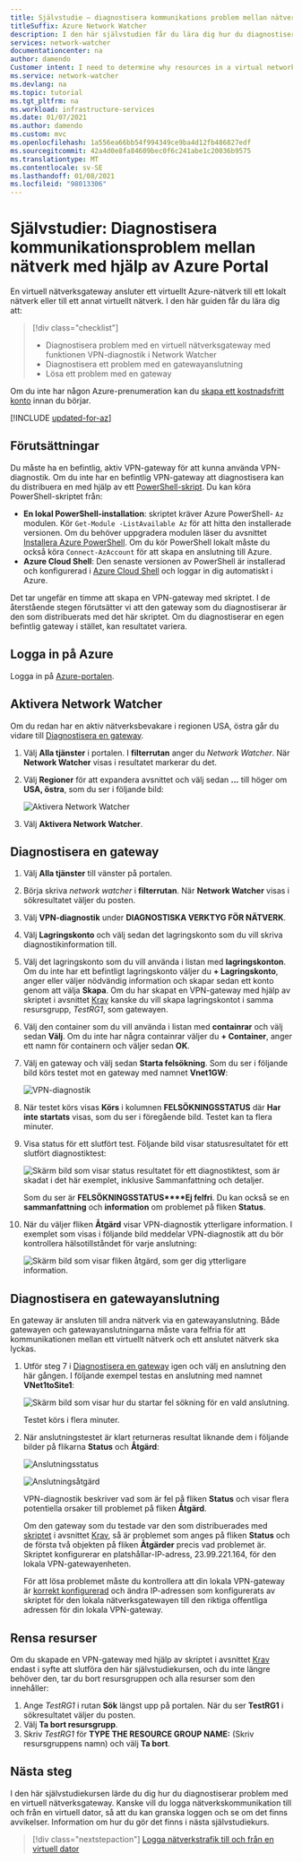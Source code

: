 ```yaml
---
title: Självstudie – diagnostisera kommunikations problem mellan nätverk med hjälp av Azure Portal
titleSuffix: Azure Network Watcher
description: I den här självstudien får du lära dig hur du diagnostiserar ett kommunikations problem mellan ett virtuellt Azure-nätverk som är anslutet till ett lokalt eller annat virtuellt nätverk, via en virtuell Azure-nätverksgateway med hjälp av Network Watcher funktion för VPN-diagnostik.
services: network-watcher
documentationcenter: na
author: damendo
Customer intent: I need to determine why resources in a virtual network can't communicate with resources in a different network.
ms.service: network-watcher
ms.devlang: na
ms.topic: tutorial
ms.tgt_pltfrm: na
ms.workload: infrastructure-services
ms.date: 01/07/2021
ms.author: damendo
ms.custom: mvc
ms.openlocfilehash: 1a556ea66bb54f994349ce9ba4d12fb486827edf
ms.sourcegitcommit: 42a4d0e8fa84609bec0f6c241abe1c20036b9575
ms.translationtype: MT
ms.contentlocale: sv-SE
ms.lasthandoff: 01/08/2021
ms.locfileid: "98013306"
---
```

# <a name="tutorial-diagnose-a-communication-problem-between-networks-using-the-azure-portal"></a>Självstudier: Diagnostisera kommunikationsproblem mellan nätverk med hjälp av Azure Portal

En virtuell nätverksgateway ansluter ett virtuellt Azure-nätverk till ett lokalt nätverk eller till ett annat virtuellt nätverk. I den här guiden får du lära dig att:

> [!div class="checklist"]
> * Diagnostisera problem med en virtuell nätverksgateway med funktionen VPN-diagnostik i Network Watcher
> * Diagnostisera ett problem med en gatewayanslutning
> * Lösa ett problem med en gateway

Om du inte har någon Azure-prenumeration kan du [skapa ett kostnadsfritt konto](https://azure.microsoft.com/free/?WT.mc_id=A261C142F) innan du börjar.


[!INCLUDE [updated-for-az](../../includes/updated-for-az.md)]

## <a name="prerequisites"></a>Förutsättningar

Du måste ha en befintlig, aktiv VPN-gateway för att kunna använda VPN-diagnostik. Om du inte har en befintlig VPN-gateway att diagnostisera kan du distribuera en med hjälp av ett [PowerShell-skript](../vpn-gateway/scripts/vpn-gateway-sample-site-to-site-powershell.md?toc=%2fazure%2fnetwork-watcher%2ftoc.json). Du kan köra PowerShell-skriptet från:
- **En lokal PowerShell-installation**: skriptet kräver Azure PowerShell- `Az` modulen. Kör `Get-Module -ListAvailable Az` för att hitta den installerade versionen. Om du behöver uppgradera modulen läser du avsnittet [Installera Azure PowerShell](/powershell/azure/install-Az-ps). Om du kör PowerShell lokalt måste du också köra `Connect-AzAccount` för att skapa en anslutning till Azure.
- **Azure Cloud Shell**: Den senaste versionen av PowerShell är installerad och konfigurerad i [Azure Cloud Shell](https://shell.azure.com/powershell) och loggar in dig automatiskt i Azure.

Det tar ungefär en timme att skapa en VPN-gateway med skriptet. I de återstående stegen förutsätter vi att den gateway som du diagnostiserar är den som distribuerats med det här skriptet. Om du diagnostiserar en egen befintlig gateway i stället, kan resultatet variera.

## <a name="sign-in-to-azure"></a>Logga in på Azure

Logga in på [Azure-portalen](https://portal.azure.com).

## <a name="enable-network-watcher"></a>Aktivera Network Watcher

Om du redan har en aktiv nätverksbevakare i regionen USA, östra går du vidare till [Diagnostisera en gateway](#diagnose-a-gateway).

1. Välj **Alla tjänster** i portalen. I **filterrutan** anger du *Network Watcher*. När **Network Watcher** visas i resultatet markerar du det.
2. Välj **Regioner** för att expandera avsnittet och välj sedan **...** till höger om **USA, östra**, som du ser i följande bild:

    ![Aktivera Network Watcher](./media/diagnose-communication-problem-between-networks/enable-network-watcher.png)

3. Välj **Aktivera Network Watcher**.

## <a name="diagnose-a-gateway"></a>Diagnostisera en gateway

1. Välj **Alla tjänster** till vänster på portalen.
2. Börja skriva *network watcher* i **filterrutan**. När **Network Watcher** visas i sökresultatet väljer du posten.
3. Välj **VPN-diagnostik** under **DIAGNOSTISKA VERKTYG FÖR NÄTVERK**.
4. Välj **Lagringskonto** och välj sedan det lagringskonto som du vill skriva diagnostikinformation till.
5. Välj det lagringskonto som du vill använda i listan med **lagringskonton**. Om du inte har ett befintligt lagringskonto väljer du **+ Lagringskonto**, anger eller väljer nödvändig information och skapar sedan ett konto genom att välja **Skapa**. Om du har skapat en VPN-gateway med hjälp av skriptet i avsnittet [Krav](#prerequisites) kanske du vill skapa lagringskontot i samma resursgrupp, *TestRG1*, som gatewayen.
6. Välj den container som du vill använda i listan med **containrar** och välj sedan **Välj**. Om du inte har några containrar väljer du **+ Container**, anger ett namn för containern och väljer sedan **OK**.
7. Välj en gateway och välj sedan **Starta felsökning**. Som du ser i följande bild körs testet mot en gateway med namnet **Vnet1GW**:

    ![VPN-diagnostik](./media/diagnose-communication-problem-between-networks/vpn-diagnostics.png)

8. När testet körs visas **Körs** i kolumnen **FELSÖKNINGSSTATUS** där **Har inte startats** visas, som du ser i föregående bild. Testet kan ta flera minuter.
9. Visa status för ett slutfört test. Följande bild visar statusresultatet för ett slutfört diagnostiktest:

    ![Skärm bild som visar status resultatet för ett diagnostiktest, som är skadat i det här exemplet, inklusive Sammanfattning och detaljer.](./media/diagnose-communication-problem-between-networks/status.png)

    Som du ser är **FELSÖKNINGSSTATUS****Ej felfri**. Du kan också se en **sammanfattning** och **information** om problemet på fliken **Status**.
10. När du väljer fliken **Åtgärd** visar VPN-diagnostik ytterligare information. I exemplet som visas i följande bild meddelar VPN-diagnostik att du bör kontrollera hälsotillståndet för varje anslutning:

    ![Skärm bild som visar fliken åtgärd, som ger dig ytterligare information.](./media/diagnose-communication-problem-between-networks/action.png)

## <a name="diagnose-a-gateway-connection"></a>Diagnostisera en gatewayanslutning

En gateway är ansluten till andra nätverk via en gatewayanslutning. Både gatewayen och gatewayanslutningarna måste vara felfria för att kommunikationen mellan ett virtuellt nätverk och ett anslutet nätverk ska lyckas.

1. Utför steg 7 i [Diagnostisera en gateway](#diagnose-a-gateway) igen och välj en anslutning den här gången. I följande exempel testas en anslutning med namnet **VNet1toSite1**:

    ![Skärm bild som visar hur du startar fel sökning för en vald anslutning.](./media/diagnose-communication-problem-between-networks/connection.png)

    Testet körs i flera minuter.
2. När anslutningstestet är klart returneras resultat liknande dem i följande bilder på flikarna **Status** och **Åtgärd**:

    ![Anslutningsstatus](./media/diagnose-communication-problem-between-networks/connection-status.png)

    ![Anslutningsåtgärd](./media/diagnose-communication-problem-between-networks/connection-action.png)

    VPN-diagnostik beskriver vad som är fel på fliken **Status** och visar flera potentiella orsaker till problemet på fliken **Åtgärd**.

    Om den gateway som du testade var den som distribuerades med [skriptet](../vpn-gateway/scripts/vpn-gateway-sample-site-to-site-powershell.md?toc=%2fazure%2fnetwork-watcher%2ftoc.json) i avsnittet [Krav](#prerequisites), så är problemet som anges på fliken **Status** och de första två objekten på fliken **Åtgärder** precis vad problemet är. Skriptet konfigurerar en platshållar-IP-adress, 23.99.221.164, för den lokala VPN-gatewayenheten.

    För att lösa problemet måste du kontrollera att din lokala VPN-gateway är [korrekt konfigurerad](../vpn-gateway/vpn-gateway-about-vpn-devices.md?toc=%2fazure%2fnetwork-watcher%2ftoc.json) och ändra IP-adressen som konfigurerats av skriptet för den lokala nätverksgatewayen till den riktiga offentliga adressen för din lokala VPN-gateway.

## <a name="clean-up-resources"></a>Rensa resurser

Om du skapade en VPN-gateway med hjälp av skriptet i avsnittet [Krav](#prerequisites) endast i syfte att slutföra den här självstudiekursen, och du inte längre behöver den, tar du bort resursgruppen och alla resurser som den innehåller:

1. Ange *TestRG1* i rutan **Sök** längst upp på portalen. När du ser **TestRG1** i sökresultatet väljer du posten.
2. Välj **Ta bort resursgrupp**.
3. Skriv *TestRG1* för **TYPE THE RESOURCE GROUP NAME:** (Skriv resursgruppens namn) och välj **Ta bort**.

## <a name="next-steps"></a>Nästa steg

I den här självstudiekursen lärde du dig hur du diagnostiserar problem med en virtuell nätverksgateway. Kanske vill du logga nätverkskommunikation till och från en virtuell dator, så att du kan granska loggen och se om det finns avvikelser. Information om hur du gör det finns i nästa självstudiekurs.

> [!div class="nextstepaction"]
> [Logga nätverkstrafik till och från en virtuell dator](network-watcher-nsg-flow-logging-portal.md)
